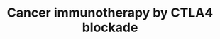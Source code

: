 ---
annotations:
- id: CL:0000145
  parent: native cell
  type: Cell Type Ontology
  value: professional antigen presenting cell
- id: CL:0000084
  parent: native cell
  type: Cell Type Ontology
  value: T cell
- id: PW:0000605
  parent: disease pathway
  type: Pathway Ontology
  value: cancer pathway
- id: PW:0000023
  parent: regulatory pathway
  type: Pathway Ontology
  value: immune response pathway
- id: PW:0000235
  parent: regulatory pathway
  type: Pathway Ontology
  value: adaptive immune response pathway
- id: DOID:162
  parent: disease of cellular proliferation
  type: Disease Ontology
  value: cancer
authors:
- Khanspers
- Fehrhart
- Egonw
- Eweitz
citedin:
- link: PMC9138293
  title: 'An NF-κB- and Therapy-Related Regulatory Network in Glioma: A Potential
    Mechanism of Action for Natural Antiglioma Agents (2022)'
- link: PMC8751594
  title: DNA methylation of ARHGAP30 is negatively associated with ARHGAP30 expression
    in lung adenocarcinoma, which reduces tumor immunity and is detrimental to patient
    survival (2021)
communities:
- CPTAC
description: Immune checkpoints are hardwired into the immune system and are crucial
  for maintaining self-tolerance. Tumors can use these checkpoints to protect themselves
  from immune system attacks.  CTLA-4 is expressed on T cells and is a negative regulator
  of T cell activation. CTLA4 counteracts the activity of the T cell co-stimulatory
  receptor, CD28, which amplifies TCR signaling once antigen is bound. CTLA-4 and
  CD28 share the same ligands, CD80 and CD86, although CTLA-4 has a higher affinity.
  This is represented in the pathway with a blue inhibitory interaction.  One strategy
  for cancer immunotherapy is to block CTLA-4, thereby removing the negative regulation
  on T-cell activation. The first checkpoint antibody approved by the FDA was ipilimumab,
  approved in 2011 for treatment of melanoma.   The [https://www.nobelprize.org/prizes/medicine/2018/summary/
  2018 Nobel prize in Physiology or Medicine] was awarded to jointly to James Allison
  and Tasuku Honjo for their discovery of cancer therapy by inhibition of negative
  immune regulation.  Partially based on Thermo Fisher [https://www.thermofisher.com/us/en/home/life-science/antibodies/antibodies-learning-center/antibodies-resource-library/cell-signaling-pathways/ctla4-signaling-pathway.html
  CTLA4 Signaling Pathway] and [https://en.wikipedia.org/wiki/Immune_checkpoint Wikipedia].
last-edited: 2024-01-28
ndex: 1c6dd259-8b6c-11eb-9e72-0ac135e8bacf
organisms:
- Homo sapiens
redirect_from:
- /index.php/Pathway:WP4582
- /instance/WP4582
- /instance/WP4582_r128136
revision: r128136
schema-jsonld:
- '@context': https://schema.org/
  '@id': https://wikipathways.github.io/pathways/WP4582.html
  '@type': Dataset
  creator:
    '@type': Organization
    name: WikiPathways
  description: Immune checkpoints are hardwired into the immune system and are crucial
    for maintaining self-tolerance. Tumors can use these checkpoints to protect themselves
    from immune system attacks.  CTLA-4 is expressed on T cells and is a negative
    regulator of T cell activation. CTLA4 counteracts the activity of the T cell co-stimulatory
    receptor, CD28, which amplifies TCR signaling once antigen is bound. CTLA-4 and
    CD28 share the same ligands, CD80 and CD86, although CTLA-4 has a higher affinity.
    This is represented in the pathway with a blue inhibitory interaction.  One strategy
    for cancer immunotherapy is to block CTLA-4, thereby removing the negative regulation
    on T-cell activation. The first checkpoint antibody approved by the FDA was ipilimumab,
    approved in 2011 for treatment of melanoma.   The [https://www.nobelprize.org/prizes/medicine/2018/summary/
    2018 Nobel prize in Physiology or Medicine] was awarded to jointly to James Allison
    and Tasuku Honjo for their discovery of cancer therapy by inhibition of negative
    immune regulation.  Partially based on Thermo Fisher [https://www.thermofisher.com/us/en/home/life-science/antibodies/antibodies-learning-center/antibodies-resource-library/cell-signaling-pathways/ctla4-signaling-pathway.html
    CTLA4 Signaling Pathway] and [https://en.wikipedia.org/wiki/Immune_checkpoint
    Wikipedia].
  keywords:
  - CD28
  - CD80
  - CD86
  - CTLA4
  - Ipilimumab
  - MHC II
  - PIK3CA
  - PIK3CB
  - PIK3CD
  - PIK3R1
  - PIK3R2
  - PIK3R3
  - PPP2CA
  - PTPN11
  - PTPN6
  - TRA
  - TRB
  - Tremelimumab
  license: CC0
  name: Cancer immunotherapy by CTLA4 blockade
seo: CreativeWork
title: Cancer immunotherapy by CTLA4 blockade
wpid: WP4582
---